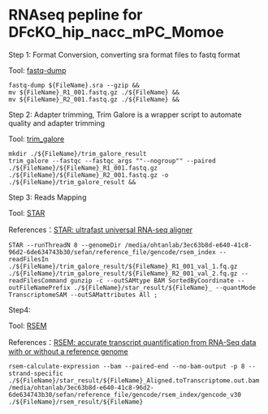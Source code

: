 RNAseq pepline for DFcKO_hip_nacc_mPC_Momoe
=============================================

Step 1: Format Conversion, converting sra format files to fastq format

Tool: [fastq-dump](https://github.com/ncbi/sra-tools)

```
fastq-dump ${FileName}.sra --gzip &&
mv ${FileName}_R1_001.fastq.gz ./${FileName} &&
mv ${FileName}_R2_001.fastq.gz ./${FileName} &&
```


Step 2: Adapter trimming, Trim Galore is a wrapper script to automate quality and adapter trimming

Tool: [trim_galore](https://www.bioinformatics.babraham.ac.uk/projects/trim_galore/)

```
mkdir ./${FileName}/trim_galore_result
trim_galore --fastqc --fastqc_args ""--nogroup"" --paired ./${FileName}/${FileName}_R1_001.fastq.gz ./${FileName}/${FileName}_R2_001.fastq.gz -o ./${FileName}/trim_galore_result &&
```

Step 3: Reads Mapping

Tool: [STAR](https://github.com/alexdobin/STAR) 

References：[STAR: ultrafast universal RNA-seq aligner](https://pubmed.ncbi.nlm.nih.gov/23104886/)

```
STAR --runThreadN 8 --genomeDir /media/ohtanlab/3ec63b8d-e640-41c8-96d2-6de634743b30/sefan/reference_file/gencode/rsem_index --readFilesIn ./${FileName}/trim_galore_result/${FileName}_R1_001_val_1.fq.gz ./${FileName}/trim_galore_result/${FileName}_R2_001_val_2.fq.gz --readFilesCommand gunzip -c --outSAMtype BAM SortedByCoordinate --outFileNamePrefix ./${FileName}/star_result/${FileName}_ --quantMode TranscriptomeSAM --outSAMattributes All ;
```

Step4:

Tool: [RSEM](https://github.com/deweylab/RSEM)

References：[RSEM: accurate transcript quantification from RNA-Seq data with or without a reference genome](https://pubmed.ncbi.nlm.nih.gov/21816040/)

```
rsem-calculate-expression --bam --paired-end --no-bam-output -p 8 --strand-specific ./${FileName}/star_result/${FileName}_Aligned.toTranscriptome.out.bam /media/ohtanlab/3ec63b8d-e640-41c8-96d2-6de634743b30/sefan/reference_file/gencode/rsem_index/gencode_v30 ./${FileName}/rsem_result/${FileName}
```


